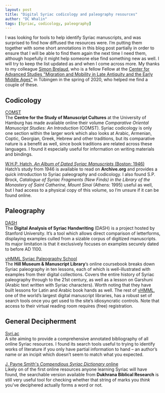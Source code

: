 ```yaml
---
layout: post
title: "Digital Syriac codicology and paleography resources"
author: "DC Whalin"
tags: [Syriac, codicology, paleography]
---
```

I was looking for tools to help identify Syriac manuscripts, and was surprised to find how diffused the resources were. I’m putting them together with some short annotations in this blog post partially in order to ensure that I will be able to find them again the next time I need them, although hopefully it might help someone else find something new as well. I will try to keep the list updated as and when I come across more. My thanks to my colleague [Simon Brelaud](orient-mediterranee.academia.edu/SimonBrelaud), who is a fellow Fellow at the [Center for Advanced Studies "Migration and Mobility in Late Antiquity and the Early Middle Ages"](https://uni-tuebingen.de/en/faculties/faculty-of-humanities/departments/department-of-history/forschung/center-for-advanced-studies-migration-and-mobility-in-late-antiquity-and-the-early-middle-ages/) in Tübingen in the spring of 2020, who helped me find a couple of these. 

## Codicology
[COMST](https://www.aai.uni-hamburg.de/en/comst/publications/handbook.html) </br>
The **Centre for the Study of Manuscript Cultures** at the University of Hamburg has made available online their volume *Comparative Oriental Manuscript Studies: An Introduction* (COMST). Syriac codicology is only one section within the larger work which also looks at Arabic, Armenian, Coptic, Georgian, Greek, Hebrew and other traditions, but its comparative nature is a benefit as well, since book traditions are related across these languages. I found it especially useful for information on writing materials and bindings.

[W.H.P. Hatch, *An Album of Dated Syriac Manuscripts* (Boston: 1946)](https://archive.org/details/AnAlbumOfDatedSyriacManuscriptsByW.h.p.Hatch/page/n7/) </br>
Hatch’s study from 1946 is available to read on **Archive.org** and provides a quick introduction to Syriac paleography and codicology. I also found S.P. Brock, *Catalogue of Syriac Fragments (New Finds) in the Library of the Monastery of Saint Catherine, Mount Sinai* (Athens: 1995) useful as well, but I had access to a physical copy of this volume, so I’m unsure if it can be found online.

## Paleography
[DASH](http://dash.stanford.edu/) </br>
The **Digital Analysis of Syriac Handwriting** (DASH) is a project hosted by Stanford University. It’s a tool which allows direct comparison of letterforms, displaying examples culled from a sizable corpus of digitized manuscripts. Its major limitation is that it exclusively focuses on examples securely dated to before AD 1100.

[vHMML Syriac Paleography School](https://www.vhmmlschool.org/syriac) </br>
The **Hill Museum & Manuscript Library**’s online coursebook breaks down Syriac paleography in ten lessons, each of which is well-illustrated with examples from their digital collections. Covers the entire history of Syriac paleography through to the 21st century, as well as a lesson on Garshuni (Arabic text written with Syriac characters). Worth noting that they have built lessons for Latin and Arabic book hands as well. The rest of [vHMML](https://www.vhmml.org/), one of the world’s largest digital manuscript libraries, has a robust set of search tools once you get used to the site’s idiosyncratic controls. Note that access to their virtual reading room requires (free) registration.

## General Decipherment
[Syri.ac](syri.ac) </br>
A site aiming to provide a comprehensive annotated bibliography of all online Syriac resources. I found its search tools useful to trying to identify works of literature if you only have partial information to hand – an author’s name or an incipit which doesn’t seem to match what you expected.

[J. Payne Smith's *Compendious Syriac Dictionary* online](http://dukhrana.com/lexicon/PayneSmith/) </br>
Likely on of the first online resources anyone learning Syriac will have found, the searchable version available from **Dukhrana Biblical Research** is still very useful tool for checking whether that string of marks you *think* you've deciphered actually forms a word or not.
